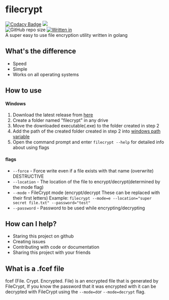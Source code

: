 # filecrypt
[![Codacy Badge](https://app.codacy.com/project/badge/Grade/12610588667845698ee710628e313c0b)](https://www.codacy.com/gh/flew-software/filecrypt/dashboard?utm_source=github.com&amp;utm_medium=referral&amp;utm_content=flew-software/filecrypt&amp;utm_campaign=Badge_Grade)
[![](https://tokei.rs/b1/github/flew-software/filecrypt?category=lines)](https://github.com/flew-software/filecrypt)   
![GitHub repo size](https://img.shields.io/github/repo-size/flew-software/filecrypt)
[![Written in](https://img.shields.io/badge/Written%20in-golang-blue)](https://golang.org)   
A super easy to use file encryption utility written in golang


## What's the difference
* Speed
* Simple
* Works on all operating systems

## How to use
#### Windows
1. Download the latest release from [here](https://github.com/flew-software/filecrypt/releases/latest)
2. Create a folder named "filecrypt" in any drive
3. Move the downloaded executable(.exe) to the folder created in step 2
4. Add the path of the created folder created in step 2 into [windows path variable](https://docs.alfresco.com/4.2/tasks/fot-addpath.html) 
5. Open the command prompt and enter `filecrypt --help` for detailed info about using flags 

#### flags
* `--force` - Force write even if a file exists with that name (overwrite) DESTRUCTIVE
* `--location` - The location of the file to encrypt/decrypt(determined by the mode flag)
* `--mode` - FileCrypt mode (encrypt/decrypt These can be replaced with their first letters) Example: `filecrypt --mode=e --location="super secret file.txt" --password="test"`
* `--password` - Password to be used while encrypting/decrypting

## How can I help?
* Staring this project on github
* Creating issues
* Contributing with code or documentation
* Sharing this project with your friends

## What is a .fcef file
fcef (File. Crypt. Encrypted. File) is an encrypted file that is generated by FileCrypt,
If you know the password that it was encrypted with it can be decrypted with FileCrypt using the `--mode=d`or `--mode=decrypt` flag.